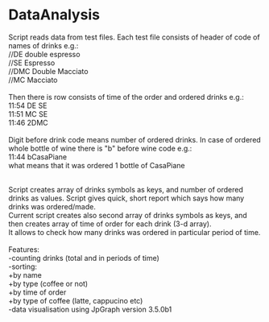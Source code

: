 DataAnalysis
============

Script reads data from test files. Each test file consists of header of code of names of drinks e.g.:<br>
//DE double espresso<br>
//SE Espresso<br>
//DMC Double Macciato<br>
//MC Macciato<br><br>
Then there is row consists of time of the order and ordered drinks e.g.:<br>
11:54 DE SE<br>
11:51 MC SE<br>
11:46 2DMC<br><br>
Digit before drink code means number of ordered drinks. In case of ordered whole bottle of wine there is "b" before wine code e.g.:<br>
11:44 bCasaPiane<br>
what means that it was ordered 1 bottle of CasaPiane<br><br>

Script creates array of drinks symbols as keys, and number of ordered drinks as values. Script gives quick, short report which says how many drinks was ordered/made.<br>
Current script creates also second array of drinks symbols as keys, and then creates array of time of order for each drink (3-d array).<br>
It allows to check how many drinks was ordered in particular period of time.<br>
<br>
Features:<br>
-counting drinks (total and in periods of time)<br>
-sorting:<br>
	+by name <br>
	+by type (coffee or not)<br>
	+by time of order<br>
	+by type of coffee (latte, cappucino etc)<br>
-data visualisation using JpGraph version 3.5.0b1


